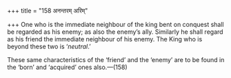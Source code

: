 +++
title = "158 अनन्तरम् अरिम्"

+++
One who is the immediate neighbour of the king bent on conquest shall be
regarded as his enemy; as also the enemy’s ally. Similarly he shall
regard as his friend the immediate neighbour of his enemy. The King who
is beyond these two is ‘*neutral*.’

These same characteristics of the ‘friend’ and the ‘enemy’ are to be
found in the ‘born’ and ‘acquired’ ones also.—(158)


